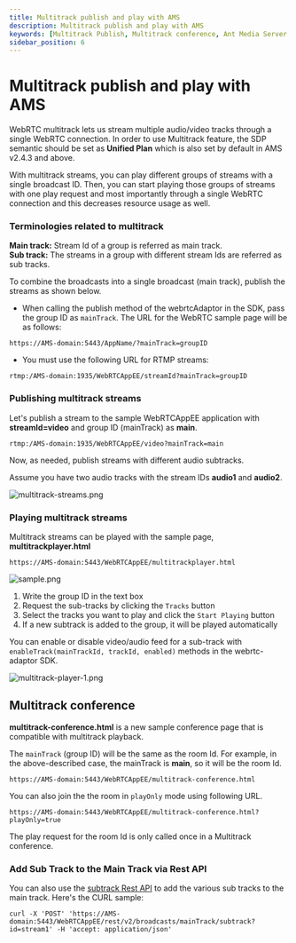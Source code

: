```yaml
---
title: Multitrack publish and play with AMS
description: Multitrack publish and play with AMS
keywords: [Multitrack Publish, Multitrack conference, Ant Media Server Documentation, Ant Media Server Tutorials]
sidebar_position: 6
---
```


# Multitrack publish and play with AMS

WebRTC multitrack lets us stream multiple audio/video tracks through a single WebRTC connection. In order to use Multitrack feature, the SDP semantic should be set as **Unified Plan** which is also set by default in AMS v2.4.3 and above.

With multitrack streams, you can play different groups of streams with a single broadcast ID. Then, you can start playing those groups of streams with one play request and most importantly through a single WebRTC connection and this decreases resource usage as well.

### Terminologies related to multitrack

**Main track:** Stream Id of a group is referred as main track.  
**Sub track:** The streams in a group with different stream Ids are referred as sub tracks.

To combine the broadcasts into a single broadcast (main track), publish the streams as shown below.

* When calling the publish method of the webrtcAdaptor in the SDK, pass the group ID as ```mainTrack```. The URL for the WebRTC sample page will be as follows:

`https://AMS-domain:5443/AppName/?mainTrack=groupID`

* You must use the following URL for RTMP streams:

```rtmp:/AMS-domain:1935/WebRTCAppEE/streamId?mainTrack=groupID```

### Publishing multitrack streams

Let's publish a stream to the sample WebRTCAppEE application with **streamId=video** and group ID (mainTrack) as **main**.

`rtmp:/AMS-domain:1935/WebRTCAppEE/video?mainTrack=main`

Now, as needed, publish streams with different audio subtracks.

Assume you have two audio tracks with the stream IDs **audio1** and **audio2**.

![multitrack-streams.png](@site/static/img/multitrack-streams.png)

### Playing multitrack streams

Multitrack streams can be played with the sample page, **multitrackplayer.html**

`https://AMS-domain:5443/WebRTCAppEE/multitrackplayer.html`

![sample.png](@site/static/img/sample(1).png)

1.  Write the group ID in the text box
2.  Request the sub-tracks by clicking the ```Tracks``` button
3.  Select the tracks you want to play and click the ```Start Playing``` button
4.  If a new subtrack is added to the group, it will be played automatically

You can enable or disable video/audio feed for a sub-track with ```enableTrack(mainTrackId, trackId, enabled)``` methods in the webrtc-adaptor SDK.

![multitrack-player-1.png](@site/static/img/multitrack-player-1(1).png)

## Multitrack conference

**multitrack-conference.html** is a new sample conference page that is compatible with multitrack playback.

The ```mainTrack``` (group ID) will be the same as the room Id. For example, in the above-described case, the mainTrack is **main**, so it will be the room Id.

`https://AMS-domain:5443/WebRTCAppEE/multitrack-conference.html`

You can also join the the room in ```playOnly``` mode using following URL.

`https://AMS-domain:5443/WebRTCAppEE/multitrack-conference.html?playOnly=true`

The play request for the room Id is only called once in a Multitrack conference.

### Add Sub Track to the Main Track via Rest API

You can also use the [subtrack Rest API](https://antmedia.io/rest/#/BroadcastRestService/addSubTrack) to add the various sub tracks to the main track. Here's the CURL sample:

    curl -X 'POST' 'https://AMS-domain:5443/WebRTCAppEE/rest/v2/broadcasts/mainTrack/subtrack?id=stream1' -H 'accept: application/json'
